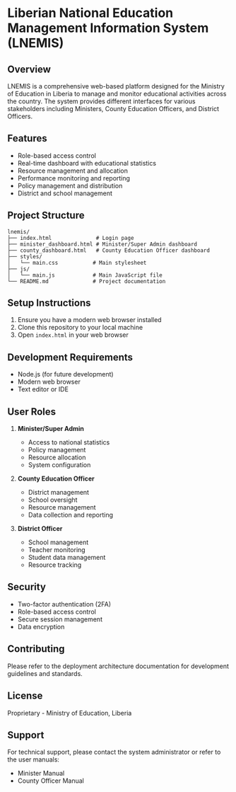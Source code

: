 # Liberian National Education Management Information System (LNEMIS)

## Overview
LNEMIS is a comprehensive web-based platform designed for the Ministry of Education in Liberia to manage and monitor educational activities across the country. The system provides different interfaces for various stakeholders including Ministers, County Education Officers, and District Officers.

## Features
- Role-based access control
- Real-time dashboard with educational statistics
- Resource management and allocation
- Performance monitoring and reporting
- Policy management and distribution
- District and school management

## Project Structure
```
lnemis/
├── index.html              # Login page
├── minister_dashboard.html # Minister/Super Admin dashboard
├── county_dashboard.html   # County Education Officer dashboard
├── styles/
│   └── main.css           # Main stylesheet
├── js/
│   └── main.js            # Main JavaScript file
└── README.md              # Project documentation
```

## Setup Instructions
1. Ensure you have a modern web browser installed
2. Clone this repository to your local machine
3. Open `index.html` in your web browser

## Development Requirements
- Node.js (for future development)
- Modern web browser
- Text editor or IDE

## User Roles
1. **Minister/Super Admin**
   - Access to national statistics
   - Policy management
   - Resource allocation
   - System configuration

2. **County Education Officer**
   - District management
   - School oversight
   - Resource management
   - Data collection and reporting

3. **District Officer**
   - School management
   - Teacher monitoring
   - Student data management
   - Resource tracking

## Security
- Two-factor authentication (2FA)
- Role-based access control
- Secure session management
- Data encryption

## Contributing
Please refer to the deployment architecture documentation for development guidelines and standards.

## License
Proprietary - Ministry of Education, Liberia

## Support
For technical support, please contact the system administrator or refer to the user manuals:
- Minister Manual
- County Officer Manual
